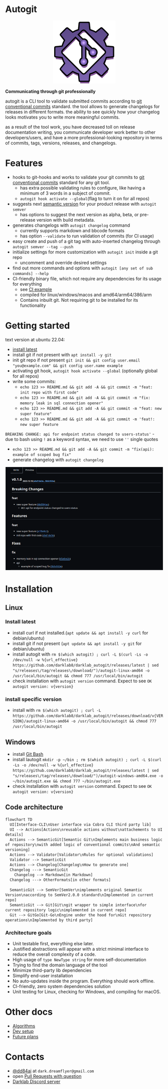 # Autogit

<p align="center">
  <img src="assets/logo.png" style="width: 200px; height: 200px;"/>
</p>

**Communicating through git professionally**

autogit is a CLI tool to validate submitted commits according to [git conventional commits](https://www.conventionalcommits.org/en/v1.0.0/) standard. the tool allows to generate changelogs for releases in different formats. the ability to see quickly how your changelog looks motivates you to write more meaningful commits.

as a result of the tool work, you have decreased toll on release documentation writing, you communicate developer work better to other developers/users, and have a more professional-looking repository in terms of commits, tags, versions, releases, and changelogs.

# Features

- hooks to git-hooks and works to validate your git commits to [git conventional commits]((https://www.conventionalcommits.org/en/v1.0.0/)) standard for any git tool.
  - has extra possible validating rules to configure, like having a minimum of 3 words in a subject of commit.
  - `autogit hook activate --global`(flag to turn it on for all repos)
- suggests next [semantic version](https://semver.org/) for your product release with `autogit semver`
  - has options to suggest the next version as alpha, beta, or pre-release version with build metadata.
- generates changelogs with `autogit changelog` command
  - currently supports markdown and bbcode formats
  - has option `--validate` to run validation of commits (for CI usage)
- easy create and push of a git tag with auto-inserted changelog through `autogit semver --tag --push`
- initialize settings for more customization with `autogit init` inside a git repo
  - uncomment and override desired settings
- find out more commands and options with `autogit [any set of sub commands] --help`
- CI-friendly binary file, which not require any dependencies for its usage for everything
  - see [CI example](.github/workflows/validate.yml)
  - compiled for linux/windows/macos and amd64/arm64/386/arm
  - Contains inbuilt git. Not requiring git to be installed for its functionality


# Getting started

text version at ubuntu 22.04:
- [install latest](#install-latest)
- install git if not present with `apt install -y git`
- init git repo if not present `git init && git config user.email "you@example.com" && git config user.name example`
- activating git hook, `autogit hook activate --global` (optionally global for all repos)
- write some commits:
  - `echo 123 >> README.md && git add -A && git commit -m "feat: init repo with first code"`
  - `echo 123 >> README.md && git add -A && git commit -m "fix: memory leak in sql connection opener"`
  - `echo 123 >> README.md && git add -A && git commit -m "feat: new super feature"`
  - `echo 123 >> README.md && git add -A && git commit -m 'feat!: new super feature`

`BREAKING CHANGE: api for endpoint status changed to users-status'`
    - due to bash using `!` as a keyword syntax, we need to use `''` single quotes
  - `echo 123 >> README.md && git add -A && git commit -m "fix(api): example of scoped bug fix"`
  - generate changelog with `autogit changelog`

![changelog example](assets/changelog_example.png)

# Installation

## Linux

### Install latest

- install curl if not installed.(`apt update && apt install -y curl` for debian/ubuntu)
- install git if not present (`apt update && apt install -y git` for debian/ubuntu)
- install autogit with `rm $(which autogit) ; curl -L $(curl -Ls -o /dev/null -w %{url_effective} https://github.com/darklab8/darklab_autogit/releases/latest | sed "s/releases\/tag/releases\/download/")/autogit-linux-amd64 -o /usr/local/bin/autogit && chmod 777 /usr/local/bin/autogit`
- check installation with `autogit version` command. Expect to see `OK autogit version: v{version}`

### install specific version

- install with `rm $(which autogit) ; curl -L https://github.com/darklab8/darklab_autogit/releases/download/v{VERSION}/autogit-linux-amd64 -o /usr/local/bin/autogit && chmod 777 /usr/local/bin/autogit`

## Windows

- install [Git Bash](https://git-scm.com/downloads)
- install lautogit `mkdir -p ~/bin ; rm $(which autogit) ; curl -L $(curl -Ls -o /dev/null -w %{url_effective} https://github.com/darklab8/darklab_autogit/releases/latest | sed "s/releases\/tag/releases\/download/")/autogit-windows-amd64.exe -o ~/bin/autogit.exe && chmod 777 ~/bin/autogit.exe`
- check installation with `autogit version` command. Expect to see `OK autogit version: v{version}`

## Code architecture

```mermaid
flowchart TD
  UI[Interface-CLI\nUser interface via Cobra CLI third party lib]
  UI --> Actions[Actions\nreusable actions without\nattachements to UI details]
  Actions --> SemanticGit[Semantic Git\nImplements main business logic of repository\nwith added logic of conventional commits\nAnd semantic versioning]
  Actions --> Validator[Validator\nRules for optional validations]
  Validator --> SemanticGit
  Actions --> Changelog[Changelog\nHow to generate one]
  Changelog ---> SemanticGit
    Changelog --> Markdown[in Markdown]
  Changelog ---> OtherFormats[in other formats]

  SemanticGit --> SemVer[SemVer\nimplements original Semantic Version\naccording to SemVer2.0.0 standard\nImplemented in current repo]
  SemanticGit --> Git[Git\ngit wrapper to simple interface\nfor current repository logic\nimplemented in current repo]
  Git --> GitGo[Git-Go\nEngine under the hood for\nGit repository operations\nImplemented by third party]
```

### Architecture goals

- Unit testable first, everything else later.
- Justified abstractions will appear with a strict minimal interface to reduce the overall complexity of a code.
- High usage of `type NewType string` for more self-documentation
- Trying to find the domain language of the tool
- Minimize third-party lib dependencies
- Simplify end-user installation
- No auto-updates inside the program. Everything should work offline.
- CI-friendly, zero system dependencies solution
- Unit testing for Linux, checking for Windows, and compiling for macOS.

# Other docs

- [Algorithms](docs/development/algos.md)
- [Dev setup](docs/development/dev_setup.md)
- [Future plans](docs/development/plans.md)

# Contacts

- [@dd84ai](https://github.com/dd84ai) at `dark.dreamflyer@gmail.com`
- open [Pull Requests with question](https://github.com/darklab8/darklab_autogit/issues)
- [Darklab Discord server](https://discord.gg/aukHmTK82J)

